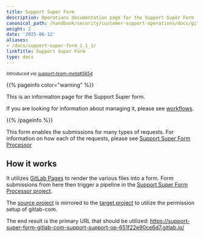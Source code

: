```yaml
---
title: Support Super Form
description: Operations documentation page for the Support Super Form
canonical_path: /handbook/security/customer-support-operations/docs/gitlab/support-super-form
weight: 2
date: '2025-06-12'
aliases:
- /docs/support-super-form_1_1_1/
linkTitle: Support Super Form
type: docs
---
```


<sup>*Introduced via [support-team-meta#5654](https://gitlab.com/gitlab-com/support/support-team-meta/-/issues/5654)*</sup>

{{% pageinfo color="warning" %}}

This is an information page for the Support Super form.

If you are looking for information about managing it, please see [workflows](../../workflows).

{{% /pageinfo %}}

This form enables the submissions for many types of requests. For information on how each of the requests, please see [Support Super Form Processor](../support-super-form-processor)

## How it works

It utilizes [GitLab Pages](https://docs.gitlab.com/user/project/pages/) to render the various files into a form. Form submissions from here then trigger a pipeline in the [Support Super Form Processor project](https://gitlab.com/gitlab-support-readiness/processors/support-super-form-processor).

The [source project](https://gitlab.com/gitlab-support-readiness/forms/support-super-form) is mirrored to the [target project](https://gitlab.com/gitlab-com/support/support-ops/forms/support-super-form) to utilize the permission setup of gitlab-com.

The end result is the primary URL that should be utilized: https://support-super-form-gitlab-com-support-support-op-651f22e90ce6d7.gitlab.io/
